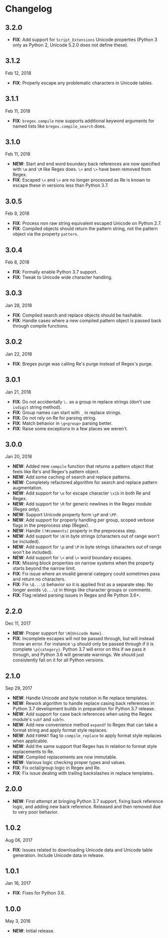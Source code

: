 # Changelog

## 3.2.0

- **FIX**: Add support for `Script_Extensions` Unicode properties (Python 3 only as Python 2, Unicode 5.2.0 does not define these).

## 3.1.2

Feb 12, 2018

- **FIX**: Properly escape any problematic characters in Unicode tables.

## 3.1.1

Feb 11, 2018

- **FIX**: `bregex.compile` now supports additional keyword arguments for named lists like `bregex.compile_search` does.

## 3.1.0

Feb 11, 2018

- **NEW**: Start and end word boundary back references are now specified with `\m` and `\M` like Regex does.  `\<` and `\>` have been removed from Regex.
- **FIX**: Escaped `\<` and `\>` are no longer processed as Re is known to escape these in versions less than Python 3.7.

## 3.0.5

Feb 9, 2018

- **FIX**: Process non raw string equivalent escaped Unicode on Python 2.7.
- **FIX**: Compiled objects should return the pattern string, not the pattern object via the property `pattern`.

## 3.0.4

Feb 8, 2018

- **FIX**: Formally enable Python 3.7 support.
- **FIX**: Tweak to Unicode wide character handling.

## 3.0.3

Jan 28, 2018

- **FIX**: Compiled search and replace objects should be hashable.
- **FIX**: Handle cases where a new compiled pattern object is passed back through compile functions.

## 3.0.2

Jan 22, 2018

- **FIX**: Bregex purge was calling Re's purge instead of Regex's purge.

## 3.0.1

Jan 21, 2018

- **FIX**: Do not accidentally `\.` as a group in replace strings (don't use `isdigit` string method).
- **FIX**: Group names can start with `_` in replace strings.
- **FIX**: Do not rely on Re for parsing string.
- **FIX**: Match behavior in `\g<group>` parsing better.
- **FIX**: Raise some exceptions in a few places we weren't.

## 3.0.0

Jan 20, 2018

- **NEW**: Added new `compile` function that returns a pattern object that feels like Re's and Regex's pattern object.
- **NEW**: Add some caching of search and replace patterns.
- **NEW**: Completely refactored algorithm for search and replace pattern augmentation.
- **NEW**: Add support for `\e` for escape character `\x1b` in both Re and Regex.
- **NEW**: Add support for `\R` for generic newlines in the Regex module (Regex only).
- **NEW**: Support Unicode property form `\pP` and `\PP`.
- **NEW**: Add support for properly handling per group, scoped verbose flags in the preprocess step (Regex).
- **NEW**: Handle `(?#comments)` properly in the preprocess step.
- **NEW**: Add support for `\N` in byte strings (characters out of range won't be included).
- **NEW**: Add support for `\p` and `\P` in byte strings (characters out of range won't be included).
- **NEW**: Add support for `\<` and `\>` word boundary escapes.
- **FIX**: Missing block properties on narrow systems when the property starts beyond the narrow limit.
- **FIX**: Fix issue where an invalid general category could sometimes pass and return no characters.
- **FIX**: Fix `\Q...\E` behavior so it is applied first as a separate step. No longer avoids `\Q...\E` in things like character groups or comments.
- **FIX**: Flag related parsing issues in Regex and Re Python 3.6+.

## 2.2.0

Dec 11, 2017

- **NEW**: Proper support for `\N{Unicode Name}`.
- **FIX**: Incomplete escapes will not be passed through, but will instead throw an error. For instance `\p` should only be passed through if it is complete `\p{category}`.  Python 3.7 will error on this if we pass it through, and Python 3.6 will generate warnings.  We should just consistently fail on it for all Python versions.

## 2.1.0

Sep 29, 2017

- **NEW**: Handle Unicode and byte notation in Re replace templates.
- **NEW**: Rework algorithm to handle replace casing back references in Python 3.7 development builds in preparation for Python 3.7 release.
- **NEW**: Add support for case back references when using the Regex module's `subf` and `subfn`.
- **NEW**: Add new convenience method `expandf` to Regex that can take a format string and apply format style replaces.
- **NEW**: Add `FORMAT` flag to `compile_replace` to apply format style replaces when applicable.
- **NEW**: Add the same support that Regex has in relation to format style replacements to Re.
- **NEW**: Compiled replacements are now immutable.
- **NEW**: Various logic checking proper types and values.
- **FIX**: Fix octal/group logic in Regex and Re.
- **FIX**: Fix issue dealing with trailing backslashes in replace templates.

## 2.0.0

- **NEW**: First attempt at bringing Python 3.7 support, fixing back reference logic, and adding new back reference. Released and then removed due to very poor behavior.

## 1.0.2

Aug 06, 2017

- **FIX**: Issues related to downloading Unicode data and Unicode table generation. Include Unicode data in release.

## 1.0.1

Jan 16, 2017

- **FIX**: Fixes for Python 3.6.

## 1.0.0

May 3, 2016

- **NEW**: Initial release.
